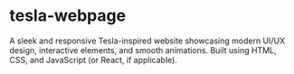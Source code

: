 # tesla-webpage
A sleek and responsive Tesla-inspired website showcasing modern UI/UX design, interactive elements, and smooth animations. Built using HTML, CSS, and JavaScript (or React, if applicable).
